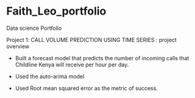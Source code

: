 # Faith_Leo_portfolio
Data science Portfolio

Project 1: CALL VOLUME PREDICTION USING TIME SERIES : project overview

- Built a forecast model that predicts the number of incoming calls that Childline Kenya will receive per hour   per day.

- Used the auto-arima model

- Used Root mean squared error as the metric of success.
